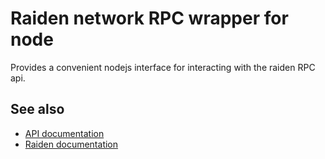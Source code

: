 # Raiden network RPC wrapper for node
Provides a convenient nodejs interface for interacting with the raiden RPC api.

## See also
- [API documentation](./api.md)
- [Raiden documentation](https://raiden-network.readthedocs.io)
